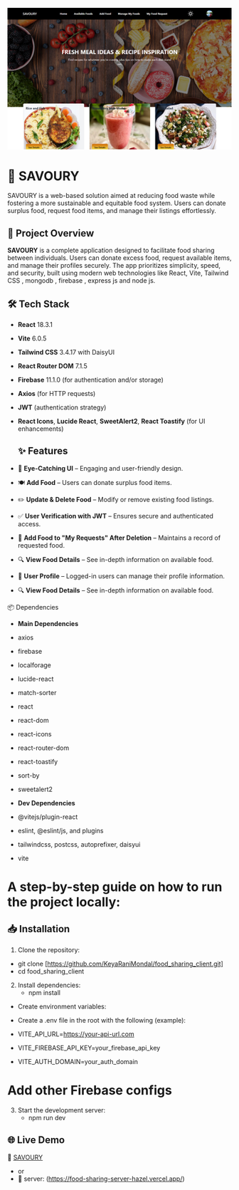 ![Food sharing website Screenshot](https://raw.githubusercontent.com/KeyaRaniMondal/food_sharing_client/eb416b98fb605f33a688da617a558c371c244e03/Screenshot%20(262).png)



# 🥗 SAVOURY

 SAVOURY is a web-based solution aimed at reducing food waste while fostering a more sustainable and equitable food system. Users can donate surplus food, request food items, and manage their listings effortlessly.

## 🚀 Project Overview

 **SAVOURY** is a complete application designed to facilitate food sharing between individuals. Users can donate excess food, request available items, and manage their profiles securely. The app prioritizes simplicity, speed, and security, built using modern web technologies like React, Vite, Tailwind CSS , mongodb , firebase , express js and node js.

## 🛠️ Tech Stack

- **React** 18.3.1
- **Vite** 6.0.5
- **Tailwind CSS** 3.4.17 with DaisyUI
- **React Router DOM** 7.1.5
- **Firebase** 11.1.0 (for authentication and/or storage)
- **Axios** (for HTTP requests)
- **JWT** (authentication strategy)
- **React Icons**, **Lucide React**, **SweetAlert2**, **React Toastify** (for UI enhancements)


  ## ✨ Features

- 🌟 **Eye-Catching UI** – Engaging and user-friendly design.
- 🍽️ **Add Food** – Users can donate surplus food items.
- ✏️ **Update & Delete Food** – Modify or remove existing food listings.
- ✅ **User Verification with JWT** – Ensures secure and authenticated access.
- 📌 **Add Food to "My Requests" After Deletion** – Maintains a record of requested food.
- 🔍 **View Food Details** – See in-depth information on available food.
- 👤 **User Profile** – Logged-in users can manage their profile information.  
- 🔍 **View Food Details** – See in-depth information on available food.  

📦 Dependencies
- **Main Dependencies**
- axios

- firebase

- localforage

- lucide-react

- match-sorter

- react

- react-dom

- react-icons

- react-router-dom

- react-toastify

- sort-by

- sweetalert2

- **Dev Dependencies**
- @vitejs/plugin-react

- eslint, @eslint/js, and plugins

- tailwindcss, postcss, autoprefixer, daisyui

- vite
  
# A step-by-step guide on how to run the project locally:
## 📥 Installation

1. Clone the repository:

  - git clone [https://github.com/KeyaRaniMondal/food_sharing_client.git]
  - cd food_sharing_client
   
2. Install dependencies:
    - npm install

- Create environment variables:

- Create a .env file in the root with the following (example):

- VITE_API_URL=https://your-api-url.com
- VITE_FIREBASE_API_KEY=your_firebase_api_key
- VITE_AUTH_DOMAIN=your_auth_domain
# Add other Firebase configs

3. Start the development server:
   - npm run dev

## 🌐 Live Demo
🔗 [SAVOURY]( https://food-sharing-1d765.web.app/)
- or
- 🔗 server: (https://food-sharing-server-hazel.vercel.app/)
